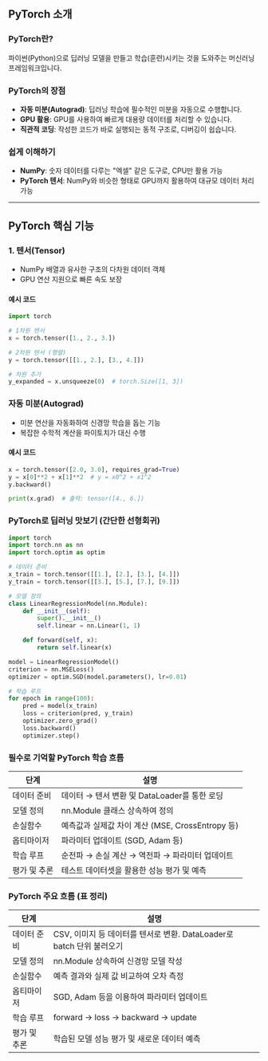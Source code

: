 ## PyTorch 소개

### PyTorch란?
파이썬(Python)으로 딥러닝 모델을 만들고 학습(훈련)시키는 것을 도와주는 머신러닝 프레임워크입니다.

### PyTorch의 장점
- **자동 미분(Autograd)**: 딥러닝 학습에 필수적인 미분을 자동으로 수행합니다.
- **GPU 활용**: GPU를 사용하여 빠르게 대용량 데이터를 처리할 수 있습니다.
- **직관적 코딩**: 작성한 코드가 바로 실행되는 동적 구조로, 디버깅이 쉽습니다.

### 쉽게 이해하기
- **NumPy**: 숫자 데이터를 다루는 "엑셀" 같은 도구로, CPU만 활용 가능
- **PyTorch 텐서**: NumPy와 비슷한 형태로 GPU까지 활용하여 대규모 데이터 처리 가능

---

## PyTorch 핵심 기능

### 1. 텐서(Tensor)
- NumPy 배열과 유사한 구조의 다차원 데이터 객체
- GPU 연산 지원으로 빠른 속도 보장

#### 예시 코드
```python
import torch

# 1차원 텐서
x = torch.tensor([1., 2., 3.])

# 2차원 텐서 (행렬)
y = torch.tensor([[1., 2.], [3., 4.]])

# 차원 추가
y_expanded = x.unsqueeze(0)  # torch.Size([1, 3])
```

### 자동 미분(Autograd)
- 미분 연산을 자동화하여 신경망 학습을 돕는 기능
- 복잡한 수학적 계산을 파이토치가 대신 수행

#### 예시 코드
```python
x = torch.tensor([2.0, 3.0], requires_grad=True)
y = x[0]**2 + x[1]**2  # y = x0^2 + x1^2
y.backward()

print(x.grad)  # 출력: tensor([4., 6.])
```

### PyTorch로 딥러닝 맛보기 (간단한 선형회귀)
```python
import torch
import torch.nn as nn
import torch.optim as optim

# 데이터 준비
x_train = torch.tensor([[1.], [2.], [3.], [4.]])
y_train = torch.tensor([[3.], [5.], [7.], [9.]])

# 모델 정의
class LinearRegressionModel(nn.Module):
    def __init__(self):
        super().__init__()
        self.linear = nn.Linear(1, 1)

    def forward(self, x):
        return self.linear(x)

model = LinearRegressionModel()
criterion = nn.MSELoss()
optimizer = optim.SGD(model.parameters(), lr=0.01)

# 학습 루프
for epoch in range(100):
    pred = model(x_train)
    loss = criterion(pred, y_train)
    optimizer.zero_grad()
    loss.backward()
    optimizer.step()
```

### 필수로 기억할 PyTorch 학습 흐름

| 단계      | 설명                                                          |
|------------|----------------------------------------------------|
| 데이터 준비 | 데이터 → 텐서 변환 및 DataLoader를 통한 로딩 |
| 모델 정의 | nn.Module 클래스 상속하여 정의 |
| 손실함수 | 예측값과 실제값 차이 계산 (MSE, CrossEntropy 등) |
| 옵티마이저 | 파라미터 업데이트 (SGD, Adam 등) |
| 학습 루프 | 순전파 → 손실 계산 → 역전파 → 파라미터 업데이트 |
| 평가 및 추론 | 테스트 데이터셋을 활용한 성능 평가 및 예측 |

### PyTorch 주요 흐름 (표 정리)
| 단계 | 설명 |
|------|------|
| 데이터 준비 | CSV, 이미지 등 데이터를 텐서로 변환. DataLoader로 batch 단위 불러오기 |
| 모델 정의 | nn.Module 상속하여 신경망 모델 작성 |
| 손실함수 | 예측 결과와 실제 값 비교하여 오차 측정 |
| 옵티마이저 | SGD, Adam 등을 이용하여 파라미터 업데이트 |
| 학습 루프 | forward → loss → backward → update |
| 평가 및 추론 | 학습된 모델 성능 평가 및 새로운 데이터 예측 |


